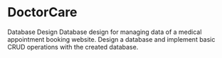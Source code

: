 # DoctorCare
Database Design
Database design for managing data of a medical appointment booking website.
Design a database and implement basic CRUD operations with the created database.
